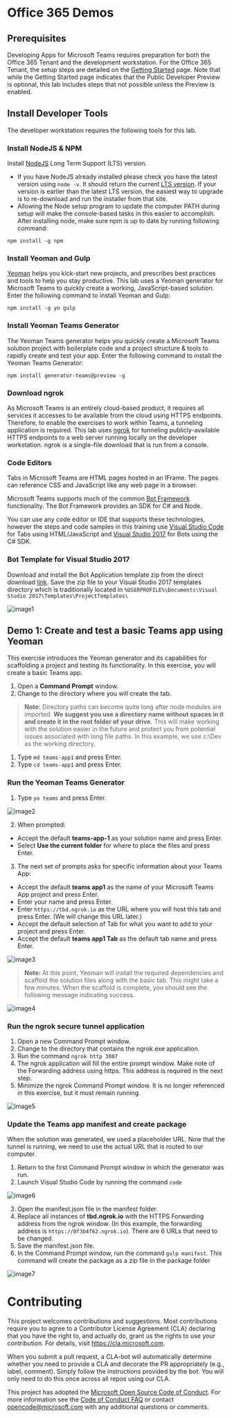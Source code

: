 # Office 365 Demos
## Prerequisites
Developing Apps for Microsoft Teams requires preparation for both the Office 365 Tenant and the development workstation.
For the Office 365 Tenant, the setup steps are detailed on the [Getting Started](https://msdn.microsoft.com/en-us/microsoft-teams/setup) page. Note that while the Getting Started page indicates that the Public Developer Preview is optional, this lab includes steps that not possible unless the Preview is enabled.

## Install Developer Tools
The developer workstation requires the following tools for this lab.
### Install NodeJS & NPM
Install [NodeJS](https://nodejs.org/) Long Term Support (LTS) version.
- If you have NodeJS already installed please check you have the latest version using `node -v`. It should return the current [LTS version](https://nodejs.org/en/download/). If your version is earlier than the latest LTS version, the easiest way to upgrade is to re-download and run the installer from that site.
- Allowing the Node setup program to update the computer PATH during setup will make the console-based tasks in this easier to accomplish.
After installing node, make sure npm is up to date by running following command:
```
npm install -g npm
```
### Install Yeoman and Gulp
[Yeoman](http://yeoman.io/) helps you kick-start new projects, and prescribes best practices and tools to help you stay productive. This lab uses a Yeoman generator for Microsoft Teams to quickly create a working, JavaScript-based solution.
Enter the following command to install Yeoman and Gulp:
```
npm install -g yo gulp
```

### Install Yeoman Teams Generator
The Yeoman Teams generator helps you quickly create a Microsoft Teams solution project with boilerplate code and a project structure & tools to rapidly create and test your app.
Enter the following command to install the Yeoman Teams Generator:
```
npm install generator-teams@preview -g
```

### Download ngrok
As Microsoft Teams is an entirely cloud-based product, it requires all services it accesses to be available from the cloud using HTTPS endpoints. Therefore, to enable the exercises to work within Teams, a tunneling application is required.
This lab uses [ngrok](https://ngrok.com/) for tunneling publicly-available HTTPS endpoints to a web server running locally on the developer workstation. ngrok is a single-file download that is run from a console.

### Code Editors
Tabs in Microsoft Teams are HTML pages hosted in an IFrame. The pages can reference CSS and JavaScript like any web page in a browser.

Microsoft Teams supports much of the common [Bot Framework](https://dev.botframework.com/) functionality. The Bot Framework provides an SDK for C# and Node. 

You can use any code editor or IDE that supports these technologies, however the steps and code samples in this training use [Visual Studio Code](https://code.visualstudio.com/) for Tabs using HTML/JavaScript and [Visual Studio 2017](https://www.visualstudio.com/) for Bots using the C# SDK.

### Bot Template for Visual Studio 2017
Download and install the Bot Application template zip from the direct download [link](http://aka.ms/bf-bc-vstemplate). Save the zip file to your Visual Studio 2017 templates directory which is traditionally located in `%USERPROFILE%\Documents\Visual Studio 2017\Templates\ProjectTemplates\`

![image1](https://github.com/Microsoft/InsiderDevTour18-Office/blob/master/img/1.png  "")

## Demo 1: Create and test a basic Teams app using Yeoman
This exercise introduces the Yeoman generator and its capabilities for scaffolding a project and testing its functionality. In this exercise, you will create a basic Teams app.

1.	Open a **Command Prompt** window.
2.	Change to the directory where you will create the tab.

> **Note:** Directory paths can become quite long after node modules are imported. **We suggest you use a directory name without spaces in it and create it in the root folder of your drive.** This will make working with the solution easier in the future and protect you from potential issues associated with long file paths. In this example, we use c:\Dev as the working directory.

1.	Type `md teams-app1` and press Enter.
2.	Type `cd teams-app1` and press Enter.

### Run the Yeoman Teams Generator

1.	Type `yo teams` and press Enter.

![image2](https://github.com/Microsoft/InsiderDevTour18-Office/blob/master/img/2.png  "")

2.	When prompted:

   * Accept the default **teams-app-1** as your solution name and press Enter.
   * Select **Use the current folder** for where to place the files and press Enter.
   
3.	The next set of prompts asks for specific information about your Teams App:

   * Accept the default **teams app1** as the name of your Microsoft Teams App project and press Enter.
   * Enter your name and press Enter.
   * Enter `https://tbd.ngrok.io` as the URL where you will host this tab and press Enter. (We will change this URL later.)
   * Accept the default selection of Tab for what you want to add to your project and press Enter.
   * Accept the default **teams app1 Tab** as the default tab name and press Enter.
   
![image3](https://github.com/Microsoft/InsiderDevTour18-Office/blob/master/img/3.png  "Yeoman Tab")  

> **Note:** At this point, Yeoman will install the required dependencies and scaffold the solution files along with the basic tab. This might take a few minutes. When the scaffold is complete, you should see the following message indicating success.

![image4](https://github.com/Microsoft/InsiderDevTour18-Office/blob/master/img/4.png  "")

### Run the ngrok secure tunnel application

1.	Open a new Command Prompt window.
2.	Change to the directory that contains the ngrok.exe application.
3.	Run the command `ngrok http 3007`
4.	The ngrok application will fill the entire prompt window. Make note of the Forwarding address using https. This address is required in the next step.
5.	Minimize the ngrok Command Prompt window. It is no longer referenced in this exercise, but it must remain running.

![image5](https://github.com/Microsoft/InsiderDevTour18-Office/blob/master/img/5.png  "")

### Update the Teams app manifest and create package
When the solution was generated, we used a placeholder URL. Now that the tunnel is running, we need to use the actual URL that is routed to our computer.

1.	Return to the first Command Prompt window in which the generator was run.
2.	Launch Visual Studio Code by running the command `code`

![image6](https://github.com/Microsoft/InsiderDevTour18-Office/blob/master/img/6.png  "")

3.	Open the manifest.json file in the manifest folder.
4.	Replace all instances of **tbd.ngrok.io** with the HTTPS Forwarding address from the ngrok window. (In this example, the forwarding address is `https://0f3b4f62.ngrok.io`). There are 6 URLs that need to be changed.
5.	Save the manifest.json file.
6.	In the Command Prompt window, run the command `gulp manifest`. This command will create the package as a zip file in the package folder

![image7](https://github.com/Microsoft/InsiderDevTour18-Office/blob/master/img/7.png  "")




# Contributing

This project welcomes contributions and suggestions.  Most contributions require you to agree to a
Contributor License Agreement (CLA) declaring that you have the right to, and actually do, grant us
the rights to use your contribution. For details, visit https://cla.microsoft.com.

When you submit a pull request, a CLA-bot will automatically determine whether you need to provide
a CLA and decorate the PR appropriately (e.g., label, comment). Simply follow the instructions
provided by the bot. You will only need to do this once across all repos using our CLA.

This project has adopted the [Microsoft Open Source Code of Conduct](https://opensource.microsoft.com/codeofconduct/).
For more information see the [Code of Conduct FAQ](https://opensource.microsoft.com/codeofconduct/faq/) or
contact [opencode@microsoft.com](mailto:opencode@microsoft.com) with any additional questions or comments.
